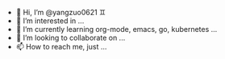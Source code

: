- 👋 Hi, I’m @yangzuo0621 :gemini:
- 👀 I’m interested in ...
- 🌱 I’m currently learning org-mode, emacs, go, kubernetes ...
- 💞️ I’m looking to collaborate on ...
- 📫 How to reach me, just ...
<!---
yangzuo0621/yangzuo0621 is a ✨ special ✨ repository because its `README.md` (this file) appears on your GitHub profile.
You can click the Preview link to take a look at your changes.
--->

